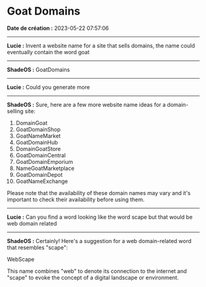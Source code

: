 # Goat Domains

**Date de création :** 2023-05-22 07:57:06

---

**Lucie :**
Invent a website name for a site that sells domains, the name could eventually contain the word goat

---

**ShadeOS :**
GoatDomains

---

**Lucie :**
Could you generate more

---

**ShadeOS :**
Sure, here are a few more website name ideas for a domain-selling site:

1. DomainGoat
2. GoatDomainShop
3. GoatNameMarket
4. GoatDomainHub
5. DomainGoatStore
6. GoatDomainCentral
7. GoatDomainEmporium
8. NameGoatMarketplace
9. GoatDomainDepot
10. GoatNameExchange

Please note that the availability of these domain names may vary and it's important to check their availability before using them.

---

**Lucie :**
Can you find a word looking like the word scape but that would be web domain related

---

**ShadeOS :**
Certainly! Here's a suggestion for a web domain-related word that resembles "scape":

WebScape

This name combines "web" to denote its connection to the internet and "scape" to evoke the concept of a digital landscape or environment.
